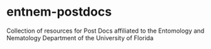 # entnem-postdocs
Collection of resources for Post Docs affiliated to the Entomology and Nematology Department of the University of Florida
